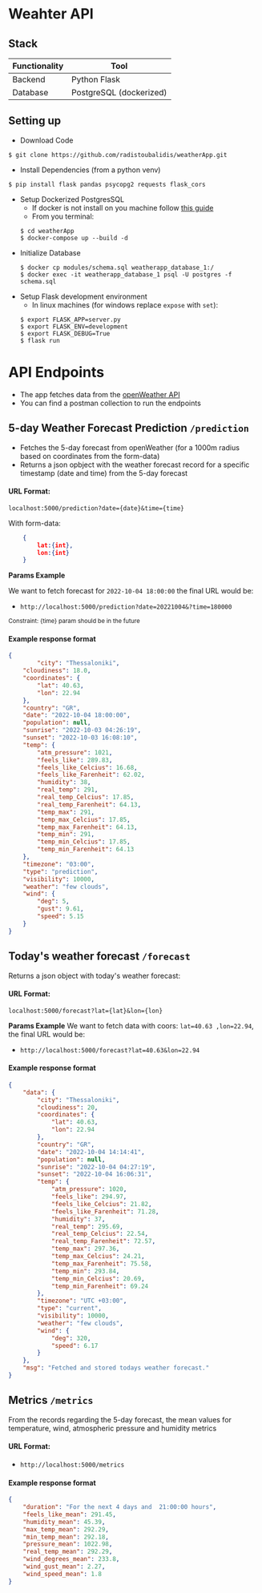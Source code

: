 # Weahter API

## Stack
| Functionality  | Tool  |
|---|---|
| Backend  | Python Flask |
|  Database | PostgreSQL (dockerized)  |

## Setting up
- Download Code
```shell
$ git clone https://github.com/radistoubalidis/weatherApp.git
```
- Install Dependencies (from a python venv)
```shell
$ pip install flask pandas psycopg2 requests flask_cors
```
- Setup Dockerized PostgresSQL
  - If docker is not install on you machine follow [this guide](https://docs.docker.com/get-docker/)
  - From you terminal:
  ```shell
  $ cd weatherApp
  $ docker-compose up --build -d
- Initialize Database
    ```shell
    $ docker cp modules/schema.sql weatherapp_database_1:/
    $ docker exec -it weatherapp_database_1 psql -U postgres -f schema.sql
- Setup Flask development environment
    - In linux machines (for windows replace `expose` with `set`):
    ```shell
    $ export FLASK_APP=server.py
    $ export FLASK_ENV=development
    $ export FLASK_DEBUG=True
    $ flask run
    ```

# API Endpoints
- The app fetches data from the [openWeather API](https://openweathermap.org/api)
- You can find a postman collection to run the endpoints

## 5-day Weather Forecast Prediction `/prediction`
- Fetches the 5-day forecast from openWeather (for a 1000m radius based on coordinates from the form-data)
- Returns a json opbject with the weather forecast record for a specific timestamp (date and time) from the 5-day forecast

#### URL Format:    
```
localhost:5000/prediction?date={date}&time={time}
```
With form-data:
```json
    {
        lat:{int},
        lon:{int}
    }
```
**Params Example**

We want to fetch forecast for `2022-10-04 18:00:00` the final URL would be:
- `http://localhost:5000/prediction?date=20221004&?time=180000`

<sub> Constraint: {time} param should be in the future</sub>

#### Example response format
```json
{
        "city": "Thessaloniki",
    "cloudiness": 18.0,
    "coordinates": {
        "lat": 40.63,
        "lon": 22.94
    },
    "country": "GR",
    "date": "2022-10-04 18:00:00",
    "population": null,
    "sunrise": "2022-10-03 04:26:19",
    "sunset": "2022-10-03 16:08:10",
    "temp": {
        "atm_pressure": 1021,
        "feels_like": 289.83,
        "feels_like_Celcius": 16.68,
        "feels_like_Farenheit": 62.02,
        "humidity": 38,
        "real_temp": 291,
        "real_temp_Celcius": 17.85,
        "real_temp_Farenheit": 64.13,
        "temp_max": 291,
        "temp_max_Celcius": 17.85,
        "temp_max_Farenheit": 64.13,
        "temp_min": 291,
        "temp_min_Celcius": 17.85,
        "temp_min_Farenheit": 64.13
    },
    "timezone": "03:00",
    "type": "prediction",
    "visibility": 10000,
    "weather": "few clouds",
    "wind": {
        "deg": 5,
        "gust": 9.61,
        "speed": 5.15
    }
}
```


## Today's weather forecast `/forecast`
Returns a json object with today's weather forecast:
#### URL Format:
```
localhost:5000/forecast?lat={lat}&lon={lon}
```
**Params Example**
We want to fetch data with coors: `lat=40.63 ,lon=22.94`, the final URL would be:
- `http://localhost:5000/forecast?lat=40.63&lon=22.94`
  
#### Example response format
```json
{
    "data": {
        "city": "Thessaloniki",
        "cloudiness": 20,
        "coordinates": {
            "lat": 40.63,
            "lon": 22.94
        },
        "country": "GR",
        "date": "2022-10-04 14:14:41",
        "population": null,
        "sunrise": "2022-10-04 04:27:19",
        "sunset": "2022-10-04 16:06:31",
        "temp": {
            "atm_pressure": 1020,
            "feels_like": 294.97,
            "feels_like_Celcius": 21.82,
            "feels_like_Farenheit": 71.28,
            "humidity": 37,
            "real_temp": 295.69,
            "real_temp_Celcius": 22.54,
            "real_temp_Farenheit": 72.57,
            "temp_max": 297.36,
            "temp_max_Celcius": 24.21,
            "temp_max_Farenheit": 75.58,
            "temp_min": 293.84,
            "temp_min_Celcius": 20.69,
            "temp_min_Farenheit": 69.24
        },
        "timezone": "UTC +03:00",
        "type": "current",
        "visibility": 10000,
        "weather": "few clouds",
        "wind": {
            "deg": 320,
            "speed": 6.17
        }
    },
    "msg": "Fetched and stored todays weather forecast."
}
```

## Metrics `/metrics`
From the records regarding the 5-day forecast, the mean values for
temperature, wind, atmospheric pressure and humidity metrics

#### URL Format:

- `http://localhost:5000/metrics`


#### Example response format
```json
{
    "duration": "For the next 4 days and  21:00:00 hours",
    "feels_like_mean": 291.45,
    "humidity_mean": 45.39,
    "max_temp_mean": 292.29,
    "min_temp_mean": 292.18,
    "pressure_mean": 1022.98,
    "real_temp_mean": 292.29,
    "wind_degrees_mean": 233.8,
    "wind_gust_mean": 2.27,
    "wind_speed_mean": 1.8
}
```